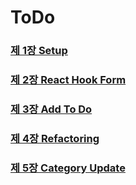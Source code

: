 # ToDo

### [제 1장 Setup](https://delicate-credit-20c.notion.site/1-Setup-8771dd903a674439b9323f781decb38a)

### [제 2장 React Hook Form](https://delicate-credit-20c.notion.site/2-React-Hook-Form-9986912c836544478b47e3621909f283)

### [제 3장 Add To Do](https://delicate-credit-20c.notion.site/3-Add-To-Do-759fcd0d12e6436999a69636a39e7e20)

### [제 4장 Refactoring](https://delicate-credit-20c.notion.site/4-Refactoring-793ce41f72a741a3b4eefc7baf888dc5)

### [제 5장 Category Update](https://delicate-credit-20c.notion.site/5-Category-Update-1e9c92381163491e83b508831b8abdb2)
